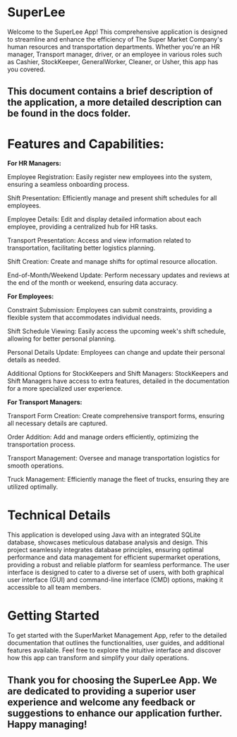 # SuperLee
Welcome to the SuperLee App! This comprehensive application is designed to streamline and enhance the efficiency of The Super Market Company's human resources and transportation departments. Whether you're an HR manager, Transport manager, driver, or an employee in various roles such as Cashier, StockKeeper, GeneralWorker, Cleaner, or Usher, this app has you covered.
## This document contains a brief description of the application, a more detailed description can be found in the docs folder.

# Features and Capabilities:

**For HR Managers:**

  Employee Registration:
  Easily register new employees into the system, ensuring a seamless onboarding process.

  Shift Presentation:
  Efficiently manage and present shift schedules for all employees.
  
  Employee Details:
  Edit and display detailed information about each employee, providing a centralized hub for HR tasks.
  
  Transport Presentation:
  Access and view information related to transportation, facilitating better logistics planning.
  
  Shift Creation:
  Create and manage shifts for optimal resource allocation.
  
  End-of-Month/Weekend Update:
  Perform necessary updates and reviews at the end of the month or weekend, ensuring data accuracy.

**For Employees:**

  Constraint Submission:
  Employees can submit constraints, providing a flexible system that accommodates individual needs.
  
  Shift Schedule Viewing:
  Easily access the upcoming week's shift schedule, allowing for better personal planning.
  
  Personal Details Update:
  Employees can change and update their personal details as needed.
  
  Additional Options for StockKeepers and Shift Managers:
  StockKeepers and Shift Managers have access to extra features, detailed in the documentation for a more specialized user experience.

**For Transport Managers:**

  Transport Form Creation:
  Create comprehensive transport forms, ensuring all necessary details are captured.
  
  Order Addition:
  Add and manage orders efficiently, optimizing the transportation process.
  
  Transport Management:
  Oversee and manage transportation logistics for smooth operations.
  
  Truck Management:
  Efficiently manage the fleet of trucks, ensuring they are utilized optimally.

# Technical Details
  This application is developed using Java with an integrated SQLite database, showcases meticulous database analysis and design. This project seamlessly integrates database principles, ensuring optimal performance and data management for efficient supermarket operations, providing a robust and reliable platform for seamless performance. The user interface is designed to cater to a diverse set of users, with both graphical user interface (GUI) and command-line interface (CMD) options, making it accessible to all team members.

# Getting Started
  To get started with the SuperMarket Management App, refer to the detailed documentation that outlines the functionalities, user guides, and additional features available. 
  Feel free to explore the intuitive interface and discover how this app can transform and simplify your daily operations.

## Thank you for choosing the SuperLee App. We are dedicated to providing a superior user experience and welcome any feedback or suggestions to enhance our application further. Happy managing!



